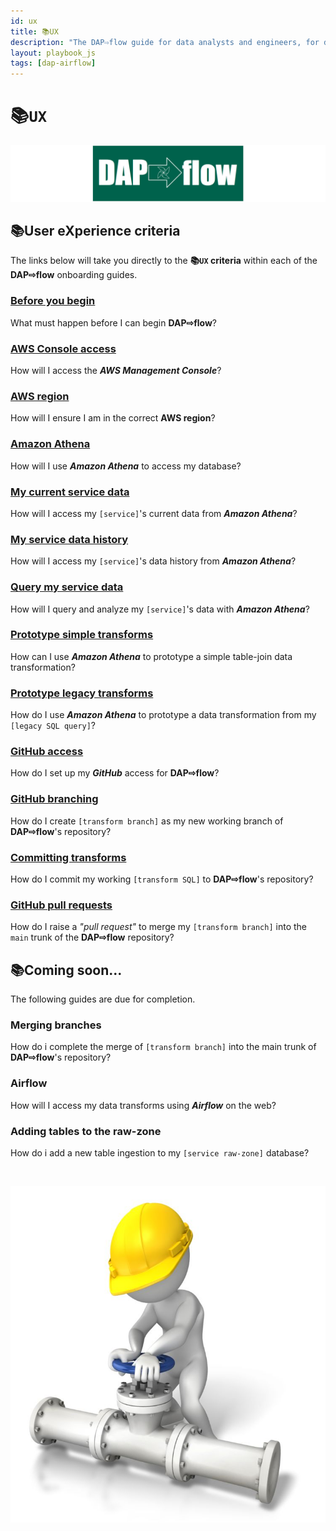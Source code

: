 ```yaml
---
id: ux
title: 📚UX
description: "The DAP⇨flow guide for data analysts and engineers, for developing and deploying Airflow DAGs, running data pipelines in the Data Analytics Platform (DAP)."
layout: playbook_js
tags: [dap-airflow]
---
```


# 📚`UX`
![DAP⇨flow](../dap-airflow/images/DAPairflowFLOWwide.png)  

## 📚User eXperience criteria
The links below will take you directly to the **📚`UX` criteria** within each of the **DAP⇨flow** onboarding guides.

### [Before you begin](../dap-airflow/onboarding/begin#ux-criteria)
What must happen before I can begin **DAP⇨flow**?

### [AWS Console access](../dap-airflow/onboarding/access-the-AWS-Management-Console#ux-criteria)
How will I access the ***AWS Management Console***?

### [AWS region](../dap-airflow/onboarding/access-the-AWS-region#ux-criteria)
How will I ensure I am in the correct **AWS region**?

### [Amazon Athena](../dap-airflow/onboarding/access-my-Amazon-Athena-database#ux-criteria)
How will I use ***Amazon Athena*** to access my database?

### [My current service data](../dap-airflow/onboarding/access-my-current-service-data#ux-criteria)
How will I access my `[service]`'s current data from ***Amazon Athena***?

### [My service data history](../dap-airflow/onboarding/access-my-service-data-history#ux-criteria)
How will I access my `[service]`'s data history from ***Amazon Athena***?

### [Query my service data](../dap-airflow/onboarding/query-my-service-data#ux-criteria)
How will I query and analyze my `[service]`'s data with ***Amazon Athena***?

### [Prototype simple transforms](../dap-airflow/onboarding/prototype-simple-transforms#ux-criteria)
How can I use ***Amazon Athena*** to prototype a simple table-join data transformation?

### [Prototype legacy transforms](../dap-airflow/onboarding/prototype-legacy-transforms#ux-criteria)
How do I use ***Amazon Athena*** to prototype a data transformation from my `[legacy SQL query]`?

### [GitHub access](../dap-airflow/onboarding/github-access#ux-criteria)
How do I set up my ***GitHub*** access for **DAP⇨flow**?

### [GitHub branching](../dap-airflow/onboarding/github-branch#ux-criteria)
How do I create `[transform branch]` as my new working branch of **DAP⇨flow**'s repository?

### [Committing transforms](../dap-airflow/onboarding/github-commit-transform#ux-criteria)
How do I commit my working `[transform SQL]` to **DAP⇨flow**'s repository?

### [GitHub pull requests](../dap-airflow/onboarding/github-pull-request#ux-criteria)
How do I raise a *"pull request"* to merge my `[transform branch]` into the `main` trunk of the **DAP⇨flow** repository?

## 📚Coming soon...
The following guides are due for completion.

### Merging branches 
How do i complete the merge of `[transform branch]` into the main trunk of **DAP⇨flow**'s repository?

### Airflow
How will I access my data transforms using ***Airflow*** on the web?

### Adding tables to the raw-zone
How do i add a new table ingestion to my `[service raw-zone]` database?

<br/>

![Apache Airflow](../dap-airflow/images/worker_tap_valve_800_wht.jpg)  
